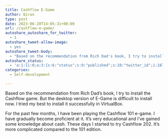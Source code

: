 ```yaml
---
title: Cashflow E-Game
author: Qiran
type: post
date: 2023-06-20T14:05:31+00:00
url: /cashflow-e-game/
autoshare_autoshare_for_twitter:
  - 1
autoshare_tweet-allow-image:
  - yes
autoshare_tweet-body:
  - "Based on the recommendation from Rich Dad's book, I try to install the Cashflow game. But the desktop version of E-Game is difficult to install now."
autoshare_status:
  - 'a:1:{i:0;a:3:{s:6:"status";s:9:"published";s:10:"twitter_id";i:1671157337682477058;s:10:"created_at";s:25:"2023-06-20T14:05:32+00:00";}}'
categories:
  - Self-development

---
```

Based on the recommendation from Rich Dad&#8217;s book, I try to install the Cashflow game. But the desktop version of E-Game is difficult to install now. I tried my best to install it successfully in VirtualBox. 

For the past few months, I have been playing the Cashflow 101 e-game. I have gradually become proficient at it. It&#8217;s very educational and I&#8217;ve gained some knowledge about cash. These days I started to try Cashflow 202. It&#8217;s more complicated compared to the 101 edition.